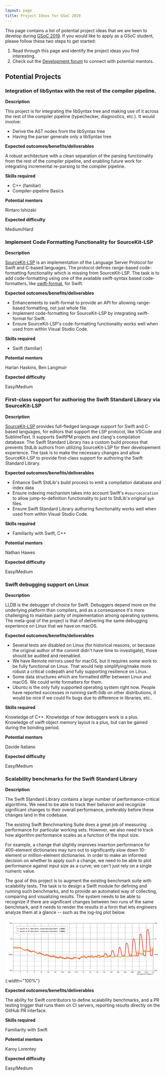 ```yaml
---
layout: page
title: Project Ideas for GSoC 2019
---
```


This page contains a list of potential project ideas that we are keen to develop during [GSoC 2019](https://summerofcode.withgoogle.com/). If you would like to apply as a GSoC student, please follow these two steps to get started:

1. Read through this page and identify the project ideas you find interesting.
2. Check out the [Development forum](https://forums.swift.org/c/development) to connect with potential mentors.

## Potential Projects

### Integration of libSyntax with the rest of the compiler pipeline.

**Description**

This project is for integrating the libSyntax tree and making use of it across the rest of the compiler pipeline (typechecker, diagnostics, etc.). It would involve:

* Derive the AST nodes from the libSyntax tree
* Having the parser generate only a libSyntax tree


**Expected outcomes/benefits/deliverables**

A robust architecture with a clean separation of the parsing functionality from the rest of the compiler pipeline, and enabling future work for integrating incremental re-parsing to the compiler pipeline.

**Skills required**

* C++ (familiar)
* Compiler-pipeline Basics


**Potential mentors**

Rintaro Ishizaki

**Expected difficulty**

Medium/Hard


### Implement Code Formatting Functionality for SourceKit-LSP

**Description**

[SourceKit-LSP](https://github.com/apple/sourcekit-lsp) is an implementation of the Language Server Protocol for Swift and C-based languages. The protocol defines range-based code-formatting functionality which is missing from SourceKit-LSP. The task is to add code-formatting using one of the available swift-syntax based code-formatters, like [swift-format](https://github.com/google/swift/tree/format), for Swift.

**Expected outcomes/benefits/deliverables**

* Enhancements to swift-format to provide an API for allowing range-based formatting, not just whole file.
* Implement code-formatting for SourceKit-LSP by integrating swift-format for Swift.
* Ensure SourceKit-LSP's code-formatting functionality works well when used from within Visual Studio Code.

**Skills required**

* Swift (familiar)

**Potential mentors**

Harlan Haskins, Ben Langmuir

**Expected difficulty**

Easy/Medium


### First-class support for authoring the Swift Standard Library via SourceKit-LSP

**Description**

[SourceKit-LSP](https://github.com/apple/sourcekit-lsp) provides full-fledged language support for Swift and C-based languages, for editors that support the LSP protocol, like VSCode and SublimeText. It supports SwiftPM projects and clang's compilation database. The Swift Standard Library has a custom build process that prevents StdLib authors from utilizing SourceKit-LSP for their developement experience. The task is to make the necessary changes and allow SourceKit-LSP to provide first-class support for authoring the Swift Standard Library.

**Expected outcomes/benefits/deliverables**

* Enhance Swift StdLib's build process to emit a compilation database and index data
* Ensure indexing mechanism takes into account Swift's `#sourceLocation` to allow jump-to-definition functionality to just to StdLib's original `gyb` files.
* Ensure Swift Standard Library authoring functionality works well when used from within Visual Studio Code.

**Skills required**

* Familiarity with Swift, C++

**Potential mentors**

Nathan Hawes

**Expected difficulty**

Easy/Medium


### Swift debugging support on Linux

**Description**

LLDB is the debugger of choice for Swift. Debuggers depend more on the underlying platform than compilers, and as a consequence it's more challenging to maintain parity of implementation among operating systems. The meta-goal of the project is that of delivering the same debugging experience on Linux that we have on macOS.

**Expected outcomes/benefits/deliverables**

* Several tests are disabled on Linux (for historical reasons, or because the original author of the commit didn't have time to investigate), those should be audited and reenabled.
* We have Remote mirrors used for macOS, but it requires some work to be fully functional on Linux. That would help simplifying/make more robust a critical codepath and fully supporting resilience on Linux.
* Some data structures which are formatted differ between Linux and macOS. We could write formatters for them.
* Ubuntu is the only fully supported operating system right now. People have reported successes in running swift-lldb on other distributions, it would be nice if we could fix bugs due to difference in libraries, etc..

**Skills required**

Knowledge of C++. 
Knowledge of how debuggers work is a plus.
Knowledge of swift object memory layout is a plus, but can be gained during the bonding period.

**Potential mentors**

Davide Italiano

**Expected difficulty**

Easy/Medium


### Scalability benchmarks for the Swift Standard Library

**Description**

The Swift Standard Library contains a large number of performance-critical algorithms. We need to be able to track their behavior and recognize significant changes to their overall performance, preferably before these changes land in the codebase.

The existing Swift Benchmarking Suite does a great job of measuring performance for particular working sets. However, we also need to track how algorithm performance scales as a function of the input size.

For example, a change that slightly improves insertion performance for 400-element dictionaries may turn out to significantly slow down 10-element or million-element dictionaries. In order to make an informed decision on whether to apply such a change, we need to be able to plot performance against input size as a curve; we can't just rely on a single numeric value.

The goal of this project is to augment the existing benchmark suite with scalability tests. The task is to design a Swift module for defining and running such benchmarks, and to provide an automated way of collecting, comparing and visualizing results. The system needs to be able to recognize if there are significant changes between two runs of the same benchmark, and it needs to render the results in a form that lets engineers analyze them at a glance -- such as the log-log plot below.

![Set.intersection plot](Set.intersect.png){:width="100%"}

**Expected outcomes/benefits/deliverables**

The ability for Swift contributors to define scalability benchmarks, and a PR testing trigger that runs them on CI servers, reporting results directly on the GitHub PR interface.

**Skills required**

Familiarity with Swift

**Potential mentors**

Karoy Lorentey

**Expected difficulty**

Easy/Medium

